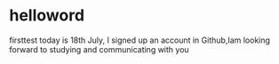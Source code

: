 # helloword
firsttest
today is 18th July, I signed up an account in Github,Iam looking forward to studying and communicating with you
